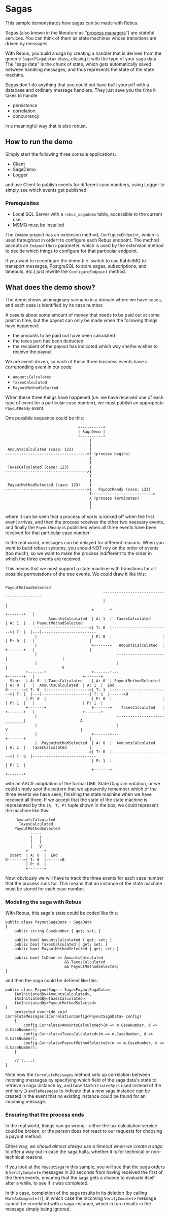 # Sagas

This sample demonstrates how sagas can be made with Rebus.

Sagas (also known in the literature as "[process managers](http://www.enterpriseintegrationpatterns.com/patterns/messaging/ProcessManager.html)") are stateful services. You can think of them as state machines whose transitions are driven by messages.

With Rebus, you build a saga by creating a handler that is derived from the generic `Saga<TSagaData>` class, closing it with the type of your saga data. The "saga data" is the chunk of state, which gets automatically saved between handling messages, and thus represents the state of the state machine.

Sagas don't do anything that you could not have built yourself with a database and ordinary message handlers. They just save you the time it takes to handle

* persistence
* correlation
* concurrency

in a meaningful way that is also robust.


## How to run the demo

Simply start the following three console applications:

* Client 
* SagaDemo
* Logger

and use Client to publish events for different case numbers, using Logger to simply see which events get published.


### Prerequisites

* Local SQL Server with a `rebus_sagademo` table, accessible to the current user
* MSMQ must be installed

The `Common` project has an extension method, `ConfigureEndpoint`, which is used throughout in ordert to configure each Rebus endpoint. The method accepts an `EndpointRole` parameter,
which is used by the extension method to decide which things to configure for that particular endpoint.

If you want to reconfigure the demo (i.e. switch to use RabbitMQ to transport messages, PostgreSQL to store sagas, subscriptions, and timeouts, etc.) just rewrite the `ConfigureEndpoint` method.




## What does the demo show?

The demo shows an imaginary scenario in a domain where we have cases, and each case is identified by its case number.

A case is about some amount of money that needs to be paid out at some point in time, but the payout can only be made when the following things have happened:

* the amounts to be paid out have been calculated
* the taxes part has been deducted
* the recipient of the payout has indicated which way she/he wishes to receive the payout

We are event-driven, so each of these three business events have a correponding event in our code:

* `AmountsCalculated`
* `TaxesCalculated`
* `PayoutMethodSelected`

When these three things have happened (i.e. we have received one of each type of event for a particular case number), we must publish an appropriate `PayoutReady` event.

One possible sequence could be this:

                                    +----------+
                                    | SagaDemo |
                                    +----------+
                                         |
                                         |
     AmountsCalculated (case: 123)       |
    ------------------------------------>I (process begins)
                                         I
                                         I 
     TaxesCalculated (case: 123)         I 
    ------------------------------------>I
                                         I
                                         I
     PayoutMethodSelected (case: 123)    I
    ------------------------------------>I   PayoutReady (case: 123)
                                         I--------------------------->
                                         X (process terminates)
                                         |
                                         |
    
where it can be seen that a process of sorts is kicked off when the first event arrives, and then the process receives the other two neessary events, and finally the `PayoutReady` is published when all three events have been received for that particular case number.

In the real world, messages can be delayed for different reasons. When you want to build robust systems, you should NOT rely on the order of events (too much), so we want to make the process indifferent to the order in which the three events are received.

This means that we must support a state machine with transitions for all possible permutations of the tree events. We could draw it like this:

                                                           PayoutMethodSelected
                                               -------------------------------------------
                                               |                                         |
                                          +-------+                          +-------+   |
                       AmountsCalculated  | A: 1  |  TaxesCalculated         | A: 1  |   | PayoutMethodSelected
                 ------------------------>| T: 0  |------------------------->| T: 1  |---)------------------------
                 |                        | P: 0  |                      |   | P: 0  |   |                        |
                 |                        +-------+   AmountsCalculated  |   +-------+   |                        |
                 |                                   ---------------------               |                        |
                 |                                   |                                   |                        V
             +-------+                    +-------+---                       +-------+   |                     +-------+
      Start  | A: 0  | TaxesCalculated    | A: 0  | PayoutMethodSelected     | A: 0  |   |  AmountsCalculated  | A: 1  |  End
    O------->| T: 0  |------------------->| T: 1  |------------------------->| T: 1  |---)---------------------| T: 1  |------>Ø
             | P: 0  |                    | P: 0  |                      |   | P: 1  |   |                     | P: 1  |
             +-------+                    +-------+    TaxesCalculated   |   +-------+   |                     +-------+
                 |                                   ---------------------       ________|                        A
                 |                                   |                           V                                |
                 |                        +-------+---                       +-------+                            |
                 |  PayoutMethodSelected  | A: 0  |  AmountsCalculated       | A: 1  |   TaxesCalculated          |
                 ------------------------>| T: 0  |------------------------->| T: 0  |----------------------------
                                          | P: 1  |                          | P: 1  |
                                          +-------+                          +-------+

with an ASCII-adaptation of the formal UML State Diagram notation, or we could simply spot the pattern that we apparently remember which of the three events we have seen, finishing the state machine when we have received all three. If we accept that the state of the
state machine is represented by the `(A, T, P)` tuple shown in the box, we could represent the machine like this:

         AmountsCalculated
          TaxesCalculated
        PayoutMethodSelected
               -----
               |   |
               |   |
               |   V
             +-------+
      Start  | A: 0  |  End
    O------->| T: 0  |------>Ø
             | P: 0  |
             +-------+

Now, obviously we will have to track the three events for each case number that the process runs for. This means that an instance of the state machine must be stored for each case number.



### Modeling the saga with Rebus

With Rebus, this saga's state could be coded like this:

    public class PayoutSagaData : SagaData
    {
        public string CaseNumber { get; set; }

        public bool AmountsCalculated { get; set; }
        public bool TaxesCalculated { get; set; }
        public bool PayoutMethodSelected { get; set; }

        public bool IsDone => AmountsCalculated
                              && TaxesCalculated
                              && PayoutMethodSelected;
    }

and then the saga could be defined like this:

    public class PayoutSaga : Saga<PayoutSagaData>, 
		IAmInitiatedBy<AmountsCalculated>, 
		IAmInitiatedBy<TaxesCalculated>, 
		IAmInitiatedBy<PayoutMethodSelected>
    {
        protected override void CorrelateMessages(ICorrelationConfig<PayoutSagaData> config)
        {
            config.Correlate<AmountsCalculated>(m => m.CaseNumber, d => d.CaseNumber);
            config.Correlate<TaxesCalculated>(m => m.CaseNumber, d => d.CaseNumber);
            config.Correlate<PayoutMethodSelected>(m => m.CaseNumber, d => d.CaseNumber);
        }

		// (....)
	}

Note how the `CorrelateMessages` method sets up correlation between incoming messages by specifying which field of the saga data's state to retrieve a saga instance by,
and how `IAmInitiatedBy` is used instead of the ordinary `IHandleMessages` to indicate that a new saga instance can be created in the event that no existing instance
could be found for an incoming message.


### Ensuring that the process ends

In the real world, things can go wrong - either the tax calculation service could be broken, or the person does not react to our requests for choosing a payout method.

Either way, _we should almost always use a timeout when we create a saga_ to offer a way out in case the saga halts, whether it is for technical or non-technical reasons.

If you look at the `PayoutSaga`  in this sample, you will see that the saga orders a `VerifyComplete` messages in 20 seconds from having received the first of the three events,
ensuring that the saga gets a chance to evaluate itself after a while, to see if it was completed.

In this case, completion of the saga results in its deletion (by calling `MarkAsComplete()`), in which case the incoming `VerifyComplete` message cannot be correlated with a saga instance,
which in turn results in the message simply being ignored.
